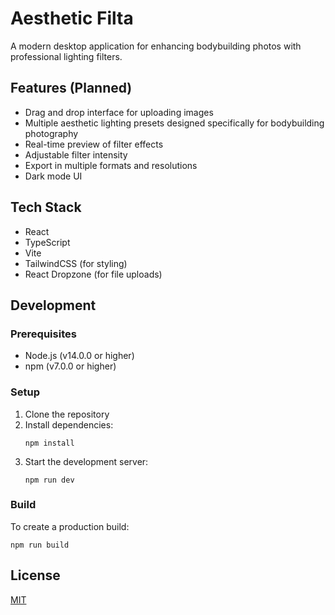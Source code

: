 # Aesthetic Filta

A modern desktop application for enhancing bodybuilding photos with professional lighting filters.

## Features (Planned)

- Drag and drop interface for uploading images
- Multiple aesthetic lighting presets designed specifically for bodybuilding photography
- Real-time preview of filter effects
- Adjustable filter intensity
- Export in multiple formats and resolutions
- Dark mode UI

## Tech Stack

- React
- TypeScript
- Vite
- TailwindCSS (for styling)
- React Dropzone (for file uploads)

## Development

### Prerequisites

- Node.js (v14.0.0 or higher)
- npm (v7.0.0 or higher)

### Setup

1. Clone the repository
2. Install dependencies:
   ```
   npm install
   ```
3. Start the development server:
   ```
   npm run dev
   ```

### Build

To create a production build:

```
npm run build
```

## License

[MIT](LICENSE) 